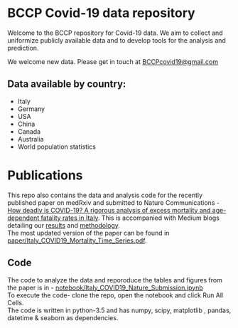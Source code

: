 # BCCP Covid-19 data repository

Welcome to the BCCP repository for Covid-19 data. We aim to collect and uniformize publicly available data and to develop tools for the analysis and prediction.

We welcome new data. Please get in touch at BCCPcovid19@gmail.com

## Data available by country:
* Italy
* Germany
* USA
* China
* Canada
* Australia
* World population statistics

# Publications 
This repo also contains the data and analysis code for the recently published paper on medRxiv and submitted to Nature Communications -
[How deadly is COVID-19? A rigorous analysis of excess mortality and age-dependent fatality rates in Italy](https://www.medrxiv.org/content/10.1101/2020.04.15.20067074v2).
This is accompanied with Medium blogs detailing our [results](https://medium.com/bccp-uc-berkeley/how-deadly-is-covid-19-data-science-offers-answers-from-italy-mortality-data-58abedf824cf) and [methodology](https://medium.com/bccp-uc-berkeley/time-series-analysis-of-italian-mortality-data-ac780e2a1706). <br>
The most updated version of the paper can be found in [paper/Italy_COVID19_Mortality_Time_Series.pdf](https://github.com/bccp/covid-19-data/blob/master/paper/Italy_COVID19_Mortality_Time_Series.pdf).

## Code
The code to analyze the data and reporoduce the tables and figures from the paper is in -  [notebook/Italy_COVID19_Nature_Submission.ipynb](https://github.com/bccp/covid-19-data/blob/master/notebook/Italy_COVID19_Nature_Submission.ipynb) <br>
To execute the code- clone the repo, open the notebook and click Run All Cells. <br>
The code is written in python-3.5 and has numpy, scipy, matplotlib , pandas, datetime & seaborn as dependencies. 

